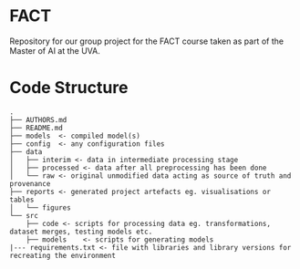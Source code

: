 # FACT
Repository for our group project for the FACT course taken as part of the Master of AI at the UVA.

# Code Structure
```
.
├── AUTHORS.md
├── README.md
├── models  <- compiled model(s)
├── config  <- any configuration files
├── data
│   ├── interim <- data in intermediate processing stage
│   ├── processed <- data after all preprocessing has been done
│   └── raw <- original unmodified data acting as source of truth and provenance 
├── reports <- generated project artefacts eg. visualisations or tables
│   └── figures
└── src
    ├── code <- scripts for processing data eg. transformations, dataset merges, testing models etc. 
    ├── models    <- scripts for generating models
|--- requirements.txt <- file with libraries and library versions for recreating the environment
```